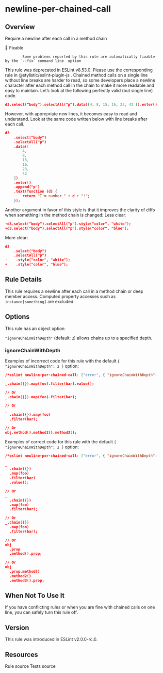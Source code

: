 
# newline-per-chained-call
## Overview
Require a newline after each call in a method chain


🔧 Fixable

            Some problems reported by this rule are automatically fixable by the `--fix` command line  option
        


This rule was deprecated in ESLint v8.53.0. Please use the corresponding rule  in @stylistic/eslint-plugin-js .
Chained method calls on a single line without line breaks are harder to read, so some developers place a newline character after each method call in the chain to make it more readable and easy to maintain.
Let’s look at the following perfectly valid (but single line) code.

```json
d3.select("body").selectAll("p").data([4, 8, 15, 16, 23, 42 ]).enter().append("p").text(function(d) { return "I'm number " + d + "!"; });
```
However, with appropriate new lines, it becomes easy to read and understand. Look at the same code written below with line breaks after each call.

```json
d3
    .select("body")
    .selectAll("p")
    .data([
        4,
        8,
        15,
        16,
        23,
        42
    ])
    .enter()
    .append("p")
    .text(function (d) {
        return "I'm number " + d + "!";
    });
```
Another argument in favor of this style is that it improves the clarity of diffs when something in the method chain is changed:
Less clear:

```json
-d3.select("body").selectAll("p").style("color", "white");
+d3.select("body").selectAll("p").style("color", "blue");
```
More clear:

```json
d3
    .select("body")
    .selectAll("p")
-    .style("color", "white");
+    .style("color", "blue");
```
## Rule Details
This rule requires a newline after each call in a method chain or deep member access. Computed property accesses such as `instance[something]` are excluded.
## Options
This rule has an object option:

`"ignoreChainWithDepth"` (default: `2`) allows chains up to a specified depth.

### ignoreChainWithDepth
Examples of incorrect code for this rule with the default `{ "ignoreChainWithDepth": 2 }` option:


```json
/*eslint newline-per-chained-call: ["error", { "ignoreChainWithDepth": 2 }]*/

_.chain({}).map(foo).filter(bar).value();

// Or
_.chain({}).map(foo).filter(bar);

// Or
_
  .chain({}).map(foo)
  .filter(bar);

// Or
obj.method().method2().method3();
```
Examples of correct code for this rule with the default `{ "ignoreChainWithDepth": 2 }` option:


```json
/*eslint newline-per-chained-call: ["error", { "ignoreChainWithDepth": 2 }]*/

_
  .chain({})
  .map(foo)
  .filter(bar)
  .value();

// Or
_
  .chain({})
  .map(foo)
  .filter(bar);

// Or
_.chain({})
  .map(foo)
  .filter(bar);

// Or
obj
  .prop
  .method().prop;

// Or
obj
  .prop.method()
  .method2()
  .method3().prop;
```
## When Not To Use It
If you have conflicting rules or when you are fine with chained calls on one line, you can safely turn this rule off.
## Version
This rule was introduced in ESLint v2.0.0-rc.0.
## Resources

Rule source 
Tests source 

